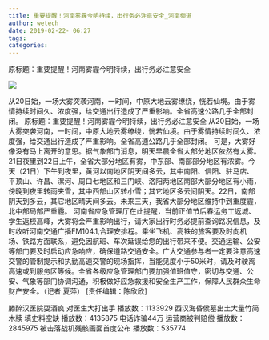 ```yaml
---
title: 重要提醒！河南雾霾今明持续，出行务必注意安全_河南频道
author: wetech
date: 2019-02-22- 06:27
tags: 
categories: 
---
```

原标题：重要提醒！河南雾霾今明持续，出行务必注意安全
<!-- more -->
                
<img align="center" border="0" src="http://p2.ifengimg.com/a/2016/0810/204c433878d5cf9size1_w16_h16.png" />
                
            
从20日始，一场大雾突袭河南，一时间，中原大地云雾缭绕，恍若仙境。由于雾情持续时间久、浓度强，给交通出行造成了严重影响。全省高速公路几乎全部封闭。
原标题：重要提醒！河南雾霾今明持续，出行务必注意安全
从20日始，一场大雾突袭河南，一时间，中原大地云雾缭绕，恍若仙境。由于雾情持续时间久、浓度强，给交通出行造成了严重影响。全省高速公路几乎全部封闭。
可是，大雾好像没有马上离开的意思。据气象部门消息，明天早晨全省大部分地区依然有大雾。21日夜里到22日上午，全省大部分地区有雾，中东部、南部部分地区有浓雾。今天（21日）下午到夜里，黄河以南地区阴天间多云，其中南阳、信阳、驻马店、平顶山、许昌、漯河、周口七地区和三门峡、洛阳两地区南部大部分地区有小雨，傍晚到夜里转雨夹雪，其中西部山区转小雪；其它地区多云间阴天。22日，南部阴天到多云，其它地区晴天间多云。未来三天，我省大部分地区维持中到重度霾，北中部局部严重霾。
河南省应急管理厅在此提醒，当前正值节后春运务工返城、学生返校高峰，大雾将会严重影响出行，请大家出行时务必提前查询路况信息，及时收听河南交通广播FM104.1,合理安排程。乘坐飞机、高铁的旅客要及时向机场、铁路方面联系，避免因航班、车次延误给您的出行带来不便。交通运输、公安等部门要及时启动应急响应，确保道路交通安全。广大交通参与者一定要注意高速交警的管制提示和执勤高速交警的现场指挥，当能见度小于50米时，请及时驶离高速或到服务区等候。全省各级应急管理部门要加强值班值守，密切与交通、公安、气象等部门协调沟通，积极做好应急救援和安全生产工作，保障人民群众生命财产安全。（记者 夏萍）
[责任编辑：陈欣欣]
            
滕醉汉医院耍酒疯 对医生大打出手
播放数：1133929
西汉海昏侯墓出土大量竹简木牍 填史料空缺
播放数：4135875
电话诈骗44万 运营商被判赔偿
播放数：2845975
被击落战机残骸画面首度公布
播放数：535774
